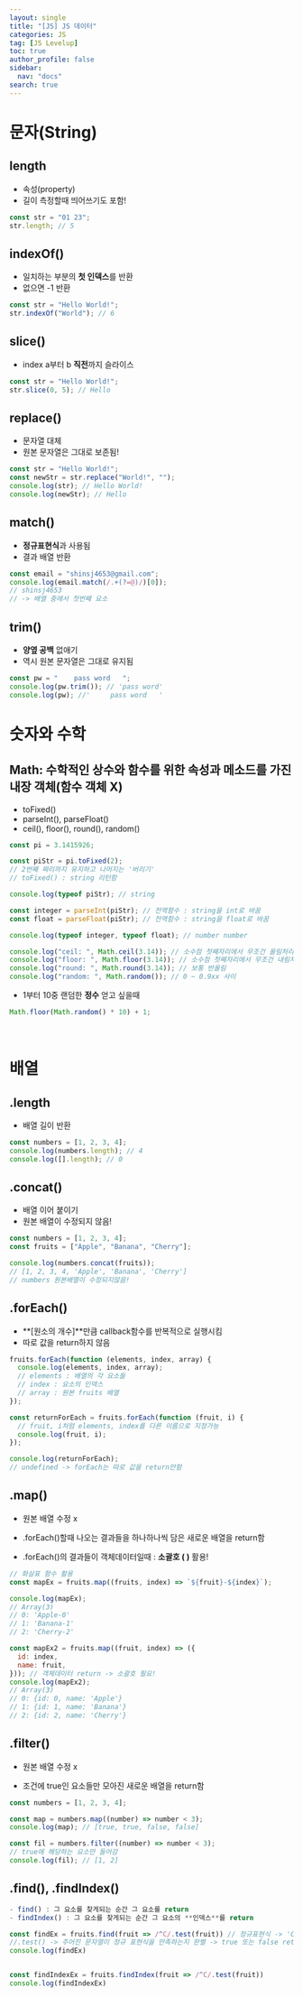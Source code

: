 ```yaml
---
layout: single
title: "[JS] JS 데이터"
categories: JS
tag: [JS Levelup]
toc: true
author_profile: false
sidebar:
  nav: "docs"
search: true
---
```


# 문자(String)

## length

- 속성(property)
- 길이 측정할때 띄어쓰기도 포함!

```js
const str = "01 23";
str.length; // 5
```

## indexOf()

- 일치하는 부분의 **첫 인덱스**를 반환
- 없으면 -1 반환

```js
const str = "Hello World!";
str.indexOf("World"); // 6
```

## slice()

- index a부터 b **직전**까지 슬라이스

```js
const str = "Hello World!";
str.slice(0, 5); // Hello
```

## replace()

- 문자열 대체
- 원본 문자열은 그대로 보존됨!

```js
const str = "Hello World!";
const newStr = str.replace("World!", "");
console.log(str); // Hello World!
console.log(newStr); // Hello
```

## match()

- **정규표현식**과 사용됨
- 결과 배열 반환

```js
const email = "shinsj4653@gmail.com";
console.log(email.match(/.+(?=@)/)[0]);
// shinsj4653
// -> 배열 중에서 첫번째 요소
```

## trim()

- **양옆 공백** 없애기
- 역시 원본 문자열은 그대로 유지됨

```js
const pw = "    pass word   ";
console.log(pw.trim()); // 'pass word'
console.log(pw); //'     pass word   '
```

# 숫자와 수학

## Math: 수학적인 상수와 함수를 위한 속성과 메소드를 가진 **내장 객체(함수 객체 X)**

- toFixed()
- parseInt(), parseFloat()
- ceil(), floor(), round(), random()

```js
const pi = 3.1415926;

const piStr = pi.toFixed(2);
// 2번째 짜리까지 유지하고 나머지는 '버리기'
// toFixed() : string 리턴함

console.log(typeof piStr); // string

const integer = parseInt(piStr); // 전역함수 : string을 int로 바꿈
const float = parseFloat(piStr); // 전역함수 : string을 float로 바꿈

console.log(typeof integer, typeof float); // number number

console.log("ceil: ", Math.ceil(3.14)); // 소수점 첫째자리에서 무조건 올림처리
console.log("floor: ", Math.floor(3.14)); // 소수점 첫째자리에서 무조건 내림처리
console.log("round: ", Math.round(3.14)); // 보통 반올림
console.log("random: ", Math.random()); // 0 ~ 0.9xx 사이
```

- 1부터 10중 랜덤한 **정수** 얻고 싶을때

```js
Math.floor(Math.random() * 10) + 1;
```

<br>

# 배열

## .length

- 배열 길이 반환

```js
const numbers = [1, 2, 3, 4];
console.log(numbers.length); // 4
console.log([].length); // 0
```

## .concat()

- 배열 이어 붙이기
- 원본 배열이 수정되지 않음!

```js
const numbers = [1, 2, 3, 4];
const fruits = ["Apple", "Banana", "Cherry"];

console.log(numbers.concat(fruits));
// [1, 2, 3, 4, 'Apple', 'Banana', 'Cherry']
// numbers 원본배열이 수정되지않음!
```

## .forEach()

- **[원소의 개수]**만큼 callback함수를 반복적으로 실행시킴
- 따로 값을 return하지 않음

```js
fruits.forEach(function (elements, index, array) {
  console.log(elements, index, array);
  // elements : 배열의 각 요소들
  // index : 요소의 인덱스
  // array : 원본 fruits 배열
});

const returnForEach = fruits.forEach(function (fruit, i) {
  // fruit, i처럼 elements, index를 다른 이름으로 지정가능
  console.log(fruit, i);
});

console.log(returnForEach);
// undefined -> forEach는 따로 값을 return안함
```

## .map()

- 원본 배열 수정 x

- .forEach()할때 나오는 결과들을 하나하나씩 담은 새로운 배열을 return함

- .forEach()의 결과들이 객체데이터일때 : **소괄호 ( )** 활용!

```js
// 화살표 함수 활용
const mapEx = fruits.map((fruits, index) => `${fruit}-${index}`);

console.log(mapEx);
// Array(3)
// 0: 'Apple-0'
// 1: 'Banana-1'
// 2: 'Cherry-2'
```

```js
const mapEx2 = fruits.map((fruit, index) => ({
  id: index,
  name: fruit,
})); // 객체데이터 return -> 소괄호 필요!
console.log(mapEx2);
// Array(3)
// 0: {id: 0, name: 'Apple'}
// 1: {id: 1, name: 'Banana'}
// 2: {id: 2, name: 'Cherry'}
```

## .filter()

- 원본 배열 수정 x

- 조건에 true인 요소들만 모아진 새로운 배열을 return함

```js
const numbers = [1, 2, 3, 4];

const map = numbers.map((number) => number < 3);
console.log(map); // [true, true, false, false]

const fil = numbers.filter((number) => number < 3);
// true에 해당하는 요소만 들어감
console.log(fil); // [1, 2]
```

## .find(), .findIndex()

```js
- find() : 그 요소를 찾게되는 순간 그 요소를 return
- findIndex() : 그 요소를 찾게되는 순간 그 요소의 **인덱스**를 return

const findEx = fruits.find(fruit => /^C/.test(fruit)) // 정규표현식 -> 'C'로 시작하는 요소 찾으면 find가 stop됨
//.test() -> 주어진 문자열이 정규 표현식을 만족하는지 판별 -> true 또는 false return
console.log(findEx)


const findIndexEx = fruits.findIndex(fruit => /^C/.test(fruit))
console.log(findIndexEx)
```
